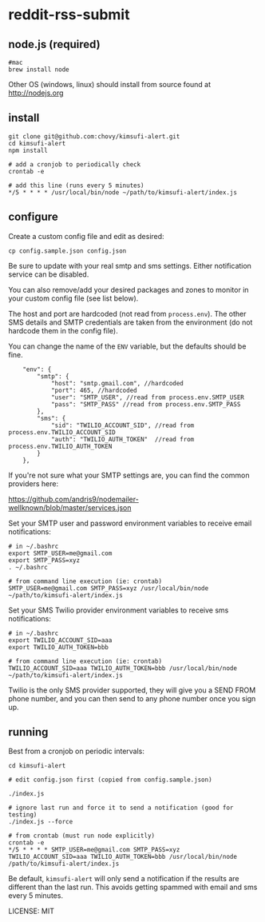 reddit-rss-submit
=============

## node.js (required)

	#mac
	brew install node

Other OS (windows, linux) should install from source found at http://nodejs.org

## install

    git clone git@github.com:chovy/kimsufi-alert.git
    cd kimsufi-alert
    npm install

    # add a cronjob to periodically check
    crontab -e

    # add this line (runs every 5 minutes)
    */5 * * * * /usr/local/bin/node ~/path/to/kimsufi-alert/index.js


## configure

Create a custom config file and edit as desired:

    cp config.sample.json config.json
    
Be sure to update with your real smtp and sms settings. Either notification service can be disabled. 

You can also remove/add your desired packages and zones to monitor in your custom config file (see list below).

The host and port are hardcoded (not read from `process.env`).
The other SMS details and SMTP credentials are taken from the environment (do not hardcode them in the config file).

You can change the name of the `ENV` variable, but the defaults should be fine.

    	"env": {
    		"smtp": {
    			"host": "smtp.gmail.com", //hardcoded
    			"port": 465, //hardcoded
    			"user": "SMTP_USER", //read from process.env.SMTP_USER
    			"pass": "SMTP_PASS" //read from process.env.SMTP_PASS
    		},
    		"sms": {
    			"sid": "TWILIO_ACCOUNT_SID", //read from process.env.TWILIO_ACCOUNT_SID
    			"auth": "TWILIO_AUTH_TOKEN"  //read from process.env.TWILIO_AUTH_TOKEN 
    		}
    	},

If you're not sure what your SMTP settings are, you can find the common providers here:

https://github.com/andris9/nodemailer-wellknown/blob/master/services.json
    
Set your SMTP user and password environment variables to receive email notifications:

	# in ~/.bashrc
	export SMTP_USER=me@gmail.com
	export SMTP_PASS=xyz
	. ~/.bashrc
	
	# from command line execution (ie: crontab)
	SMTP_USER=me@gmail.com SMTP_PASS=xyz /usr/local/bin/node ~/path/to/kimsufi-alert/index.js

Set your SMS Twilio provider environment variables to receive sms notifications:

	# in ~/.bashrc
	export TWILIO_ACCOUNT_SID=aaa
	export TWILIO_AUTH_TOKEN=bbb
	
	# from command line execution (ie: crontab)
	TWILIO_ACCOUNT_SID=aaa TWILIO_AUTH_TOKEN=bbb /usr/local/bin/node ~/path/to/kimsufi-alert/index.js

Twilio is the only SMS provider supported, they will give you a SEND FROM phone number, and you can then send to any phone number once you sign up.

## running

Best from a cronjob on periodic intervals:

	cd kimsufi-alert
	
	# edit config.json first (copied from config.sample.json)
	
	./index.js
	
	# ignore last run and force it to send a notification (good for testing)
	./index.js --force 
	
	# from crontab (must run node explicitly)
	crontab -e
	*/5 * * * * SMTP_USER=me@gmail.com SMTP_PASS=xyz TWILIO_ACCOUNT_SID=aaa TWILIO_AUTH_TOKEN=bbb /usr/local/bin/node /path/to/kimsufi-alert/index.js

Be default, `kimsufi-alert` will only send a notification if the results are different than the last run.
This avoids getting spammed with email and sms every 5 minutes. 



LICENSE: MIT
